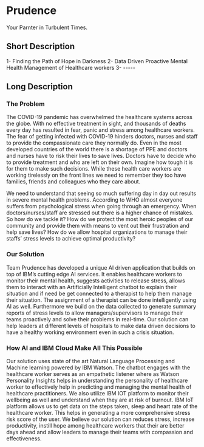 # Prudence
Your Parnter in Turbulent Times.

## Short Description
1- Finding the Path of Hope in Darkness
2- Data Driven Proactive Mental Health Management of Healthcare workers
3- -----


## Long Description

### The Problem
The COVID-19 pandemic has overwhelmed the healthcare systems across the globe. With no effective treatment in sight, and thousands of deaths every day has resulted in fear, panic and stress among healthcare workers. The fear of getting infected with COVID-19 hinders doctors, nurses and staff to provide the compassionate care they normally do. Even in the most developed countries of the world there is a shortage of PPE and doctors and nurses have to risk their lives to save lives. Doctors have to decide who to provide treatment and who are left on their own. Imagine how tough it is for them to make such decisions. While these health care workers are working tirelessly on the front lines we need to remember they too have families, friends and colleagues who they care about. 

We need to understand that seeing so much suffering day in day out results in severe mental health problems. According to WHO almost everyone suffers from psychological stress when going through an emergency. When doctors/nurses/staff are stressed out there is  a higher chance of mistakes. So how do we tackle it? How do we protect the most heroic peoples of our community and provide them with means to vent out their frustration and help save lives?  How do we allow hospital organizations to manage their staffs’ stress levels to achieve optimal productivity?

### Our Solution

Team Prudence has developed a unique AI driven application that builds on top of IBM’s cutting edge AI services. It enables healthcare workers to monitor their mental health, suggests activities to release stress, allows them to  interact with an Artificially Intelligent chatbot to explain their situation and if need be get connected to a therapist to help them manage their situation. The assignment of a therapist can be done intelligently using AI as well. Furthermore we build on the data collected to generate summary reports of stress levels  to allow managers/supervisors to manage their teams proactively and solve their problems in real-time. Our solution can help leaders at different levels of hospitals to make data driven decisions to have a healthy working environment even in such a crisis situation.

### How AI and IBM Cloud Make All This Possible
Our solution uses state of the art Natural Language Processing and Machine learning powered by IBM Watson. The chatbot engages with the healthcare worker serves as an empathetic listener where as Watson Personality Insights helps in understanding the personality of healthcare worker to effectively help in predicting and managing the mental health of healthcare practitioners. We also utilize IBM IOT platform to monitor their wellbeing as well and understand when they are at risk of burnout.  IBM IoT platform allows us to get data on the steps taken, sleep and heart rate  of the healthcare worker. This helps in generating a more comprehensive stress risk score of the user. We believe our solution can reduces stress, increase productivity, instill hope among healthcare  workers that their are better days ahead and allow leaders to manage their teams with compassion and effectiveness.
